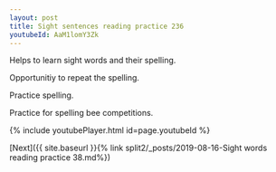 ```yaml
---
layout: post
title: Sight sentences reading practice 236
youtubeId: AaM1lomY3Zk
---
```

 
 
Helps to learn sight words and their spelling.

Opportunitiy to repeat the spelling. 

Practice spelling. 
 
Practice for spelling bee competitions. 
 
{% include youtubePlayer.html id=page.youtubeId %}
 
 

[Next]({{ site.baseurl }}{% link  split2/_posts/2019-08-16-Sight words reading practice 38.md%})
 
